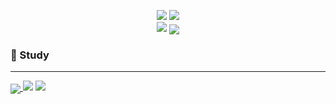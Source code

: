 <p align="center">
<img src="https://capsule-render.vercel.app/api?type=waving&color=f4c7ab&height=250&section=header&text=Dayoung%20Kil&fontSize=70&fontColor=ffffff" />


<a href = "https://hits.seeyoufarm.com">
  <img src="https://hits.seeyoufarm.com/api/count/incr/badge.svg?url=https%3A%2F%2Fgithub.com%2Fgjbae1212%2Fhit-counter&count_bg=%23F4C7AB&title_bg=%23B2B8A3&icon=&icon_color=%23FFF5EB&title=hits&edge_flat=true"/></a>
<br>
  
  
<a href = "https://github.com/arittung/github-readme-stats">
  <img src = "https://github-readme-stats.vercel.app/api?username=arittung&count_private=true&theme=vue&show_icons=true&hide=prs"/></a>

<a href = "https://github.com/arittung/github-readme-stats">
   <img align = "center" src ="https://github-readme-stats.vercel.app/api/top-langs/?username=arittung&layout=compact&theme=vue"/></a>

<br>

### :notebook: Study
---
<a href = "https://velog.io/@arittung">
   <img align = "center" src ="https://velog-readme-stats.vercel.app/api?name=arittung"/>
</a>

<a href = "https://solved.ac/arittung">
<img src ="http://mazassumnida.wtf/api/generate_badge?boj=arittung"></a>



<img src="https://capsule-render.vercel.app/api?type=waving&color=7eca9c&height=200&section=footer" />
</p>
<!--
**arittung/arittung** is a ✨ _special_ ✨ repository because its `README.md` (this file) appears on your GitHub profile.

Here are some ideas to get you started:

- 🔭 I’m currently working on ...
- 🌱 I’m currently learning ...
- 👯 I’m looking to collaborate on ...
- 🤔 I’m looking for help with ...
- 💬 Ask me about ...
- 📫 How to reach me: ...
- 😄 Pronouns: ...
- ⚡ Fun fact: ...
-->


